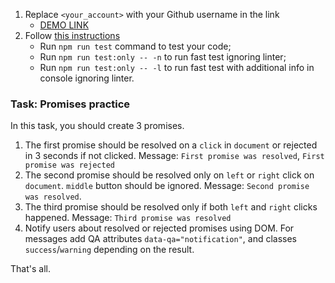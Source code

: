1. Replace `<your_account>` with your Github username in the link
    - [DEMO LINK](https://oaleksandrovva.github.io/js_promises_practice_DOM/)
2. Follow [this instructions](https://mate-academy.github.io/layout_task-guideline/)
    - Run `npm run test` command to test your code;
    - Run `npm run test:only -- -n` to run fast test ignoring linter;
    - Run `npm run test:only -- -l` to run fast test with additional info in console ignoring linter.


### Task: Promises practice

In this task, you should create 3 promises.
1. The first promise should be resolved on a `click` in `document` or rejected in 3 seconds if not clicked. Message: `First promise was resolved`, `First promise was rejected`
2. The second promise should be resolved only on `left` or `right` click on `document`. `middle` button should be ignored. Message: `Second promise was resolved`.
3. The third promise should be resolved only if both `left` and `right` clicks happened. Message: `Third promise was resolved`
4. Notify users about resolved or rejected promises using DOM. For messages add QA attributes `data-qa="notification"`, and classes `success`/`warning` depending on the result.

That's all.

